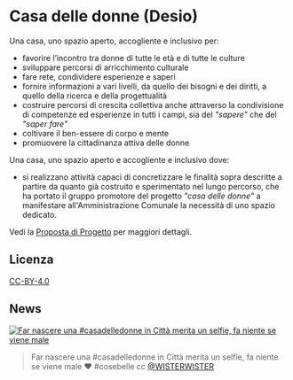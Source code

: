 # Casa delle donne (Desio)

Una casa, uno spazio aperto, accogliente e inclusivo per:

- favorire l’incontro tra donne di tutte le età e di tutte le culture
- sviluppare percorsi di arricchimento culturale
- fare rete, condividere esperienze e saperi
- fornire informazioni a vari livelli, da quello dei bisogni e dei diritti, a quello della ricerca e della progettualità
- costruire percorsi di crescita collettiva anche attraverso la condivisione di competenze ed esperienze in tutti i campi, sia del _"sapere"_ che del _"saper fare"_
- coltivare il ben-essere di corpo e mente
- promuovere la cittadinanza attiva delle donne

Una casa, uno spazio aperto e accogliente e inclusivo dove:

- si realizzano attività capaci di concretizzare le finalità sopra descritte a partire da quanto già costruito e sperimentato nel lungo percorso, che ha portato il gruppo promotore del progetto _"casa delle donne"_ a manifestare all'Amministrazione Comunale la necessità di uno spazio dedicato.

Vedi la [Proposta di Progetto](/proposta-di-progetto.md) per maggiori dettagli.

## Licenza

[CC-BY-4.0](https://creativecommons.org/licenses/by/4.0/)

## News

[![Far nascere una #casadelledonne in Città merita un selfie, fa niente se viene male](https://pbs.twimg.com/media/CueAhn8WcAAuMgF.jpg)](https://twitter.com/marievafavoino/status/785738006841978880)

> Far nascere una #casadelledonne in Città merita un selfie, fa niente se viene male ❤️ #cosebelle cc [@WISTERWISTER](https://twitter.com/WISTERWISTER)
